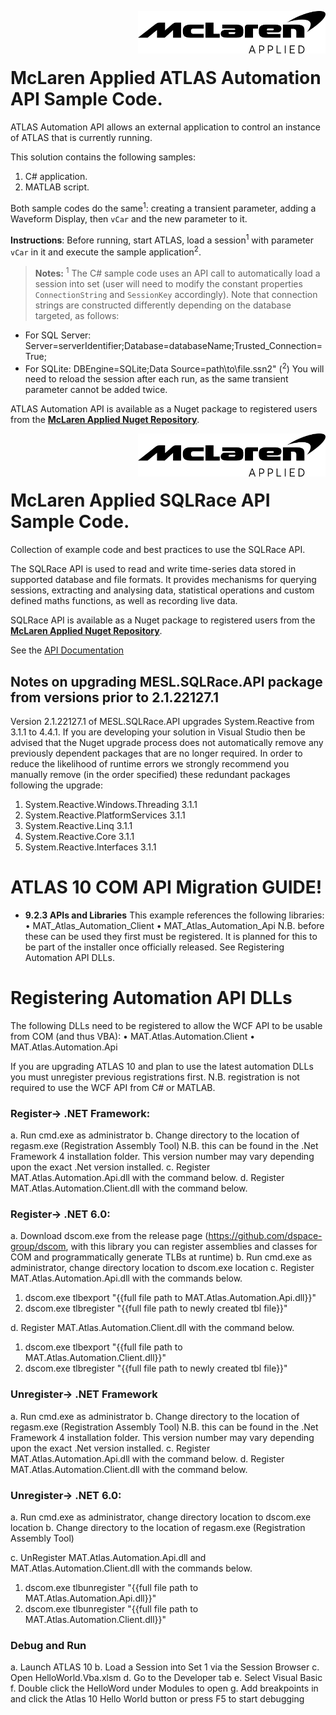 <img src="/images/malogo.png" width="300" align="right" /><br><br><br>

# McLaren Applied **ATLAS Automation API Sample Code**.

ATLAS Automation API allows an external application to control an instance of ATLAS that is currently running.

This solution contains the following samples: 
1. C# application. 
2. MATLAB script.

Both sample codes do the same<sup>1</sup>: creating a transient parameter, adding a Waveform Display, then `vCar` and the new parameter to it. 

**Instructions**: Before running, start ATLAS, load a session<sup>1</sup> with parameter `vCar` in it and execute the sample application<sup>2</sup>. 

>**Notes:** 
<sup>1</sup> The C\# sample code uses an API call to automatically load a session into set (user will need to modify the constant properties `ConnectionString` and `SessionKey` accordingly). Note that connection strings are constructed differently depending on the database targeted, as follows:
- For SQL Server: Server=serverIdentifier;Database=databaseName;Trusted_Connection=True;
- For SQLite: DBEngine=SQLite;Data Source=path\to\file.ssn2" 
(<sup>2</sup>) You will need to reload the session after each run, as the same transient parameter cannot be added twice. 

ATLAS Automation API is available as a Nuget package to registered users from the **[McLaren Applied Nuget Repository](https://github.com/mat-docs/packages)**.


<img src="/images/malogo.png" width="300" align="right" /><br><br><br>

# McLaren Applied **SQLRace API Sample Code**.

Collection of example code and best practices to use the SQLRace API.

The SQLRace API is used to read and write time-series data stored in supported database and file formats. It provides mechanisms for querying sessions, extracting and analysing data, statistical operations and custom defined maths functions, as well as recording live data.

SQLRace API is available as a Nuget package to registered users from the **[McLaren Applied Nuget Repository](https://github.com/mat-docs/packages)**. 

See the [API Documentation](https://mat-docs.github.io/)

## Notes on upgrading MESL.SQLRace.API package from versions prior to 2.1.22127.1

Version 2.1.22127.1 of MESL.SQLRace.API upgrades System.Reactive from 3.1.1 to 4.4.1. If you are developing your solution in Visual Studio then be advised that the Nuget upgrade process does not automatically remove any previously dependent packages that are no longer required. 
In order to reduce the likelihood of runtime errors we strongly recommend you manually remove (in the order specified) these redundant packages following the upgrade:

1. System.Reactive.Windows.Threading 3.1.1
2. System.Reactive.PlatformServices 3.1.1
3. System.Reactive.Linq 3.1.1
4. System.Reactive.Core 3.1.1
5. System.Reactive.Interfaces 3.1.1



# ATLAS 10 COM API Migration GUIDE!

* **9.2.3 APIs and Libraries**
This example references the following libraries:
• MAT_Atlas_Automation_Client
• MAT_Atlas_Automation_Api
N.B. before these can be used they first must be registered. It is planned for this to be part of the installer once officially released. See Registering Automation API DLLs.

# Registering Automation API DLLs

The following DLLs need to be registered to allow the WCF API to be usable from COM (and thus
VBA):
• MAT.Atlas.Automation.Client
• MAT.Atlas.Automation.Api

If you are upgrading ATLAS 10 and plan to use the latest automation DLLs you must unregister previous registrations first. N.B. registration is not required to use the WCF API from C# or MATLAB.
### Register-> .NET Framework:
a. Run cmd.exe as administrator
b. Change directory to the location of regasm.exe (Registration Assembly Tool)
N.B. this can be found in the .Net Framework 4 installation folder. This version number may
vary depending upon the exact .Net version installed.
c. Register MAT.Atlas.Automation.Api.dll with the command below.
d. Register MAT.Atlas.Automation.Client.dll with the command below.

### Register-> .NET 6.0:
a. Download dscom.exe from the release page (https://github.com/dspace-group/dscom, with this library you can register assemblies and classes for COM and programmatically generate TLBs at runtime)
b. Run cmd.exe as administrator, change directory location to  dscom.exe location
c. Register MAT.Atlas.Automation.Api.dll with the commands below.

 1. dscom.exe tlbexport "{{full file path to MAT.Atlas.Automation.Api.dll}}"
 2. dscom.exe tlbregister "{{full file path to newly created tbl file}}"

d. Register MAT.Atlas.Automation.Client.dll with the command below.
 1. dscom.exe tlbexport "{{full file path to MAT.Atlas.Automation.Client.dll}}"
 2. dscom.exe tlbregister "{{full file path to newly created tbl file}}"

### Unregister-> .NET Framework
a. Run cmd.exe as administrator
b. Change directory to the location of regasm.exe (Registration Assembly Tool)
N.B. this can be found in the .Net Framework 4 installation folder. This version number may
vary depending upon the exact .Net version installed.
c. Register MAT.Atlas.Automation.Api.dll with the command below.
d. Register MAT.Atlas.Automation.Client.dll with the command below.

### Unregister-> .NET 6.0:
a. Run cmd.exe as administrator, change directory location to  dscom.exe location
b. Change directory to the location of regasm.exe (Registration Assembly Tool)

c. UnRegister MAT.Atlas.Automation.Api.dll and MAT.Atlas.Automation.Client.dll with the commands below.

 1. dscom.exe tlbunregister "{{full file path to MAT.Atlas.Automation.Api.dll}}"
 2. dscom.exe tlbunregister "{{full file path to MAT.Atlas.Automation.Client.dll}}"

### Debug and Run
a. Launch ATLAS 10
b. Load a Session into Set 1 via the Session Browser
c. Open HelloWorld.Vba.xlsm
d. Go to the Developer tab
e. Select Visual Basic
f. Double click the HelloWord under Modules to open
g. Add breakpoints in and click the Atlas 10 Hello World button or press F5 to start debugging




